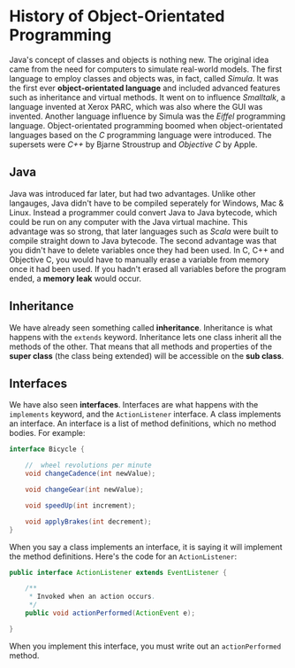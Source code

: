 History of Object-Orientated Programming
===
Java's concept of classes and objects is nothing new. The original idea came from the need for computers to simulate real-world models. The first language to employ classes and objects was, in fact, called *Simula*. It was the first ever **object-orientated language** and included advanced features such as inheritance and virtual methods. It went on to influence *Smalltalk*, a language invented at Xerox PARC, which was also where the GUI was invented. Another language influence by Simula was the *Eiffel* programming language. Object-orientated programming boomed when object-orientated languages based on the *C* programming language were introduced. The supersets were *C++* by Bjarne Stroustrup and *Objective C* by Apple. 

## Java
Java was introduced far later, but had two advantages. Unlike other langauges, Java didn't have to be compiled seperately for Windows, Mac & Linux. Instead a programmer could convert Java to Java bytecode, which could be run on any computer with the Java virtual machine. This advantage was so strong, that later languages such as *Scala* were built to compile straight down to Java bytecode. The second advantage was that you didn't have to delete variables once they had been used. In C, C++ and Objective C, you would have to manually erase a variable from memory once it had been used. If you hadn't erased all variables before the program ended, a **memory leak** would occur.

## Inheritance
We have already seen something called  **inheritance**. Inheritance is what happens with the `extends` keyword. Inheritance lets one class inherit all the methods of the other. That means that all methods and properties of the **super class** (the class being extended) will be accessible on the **sub class**.

## Interfaces
We have also seen **interfaces**. Interfaces are what happens with the `implements` keyword, and the `ActionListener` interface. A class implements an interface. An interface is a list of method definitions, which no method bodies. For example:
```java
interface Bicycle {

    //  wheel revolutions per minute
    void changeCadence(int newValue);

    void changeGear(int newValue);

    void speedUp(int increment);

    void applyBrakes(int decrement);
}
```
When you say a class implements an interface, it is saying it will implement the method definitions. Here's the code for an `ActionListener`:
```java
public interface ActionListener extends EventListener {

    /**
     * Invoked when an action occurs.
     */
    public void actionPerformed(ActionEvent e);

}
```
When you implement this interface, you must write out an `actionPerformed` method.
